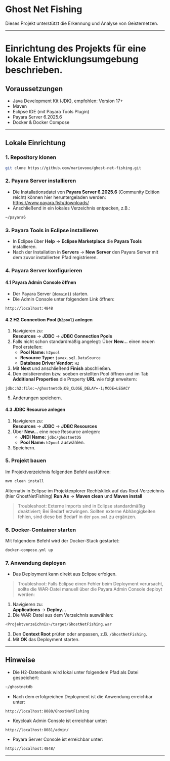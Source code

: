 
# Ghost Net Fishing

Dieses Projekt unterstützt die Erkennung und Analyse von Geisternetzen.  

---

# Einrichtung des Projekts für eine lokale Entwicklungsumgebung beschrieben.

## Voraussetzungen

- Java Development Kit (JDK), empfohlen: Version 17+
- Maven
- Eclipse IDE (mit Payara Tools Plugin)
- Payara Server 6.2025.6
- Docker & Docker Compose

---

## Lokale Einrichtung

### 1. Repository klonen

```bash
git clone https://github.com/mariovooo/ghost-net-fishing.git
```

### 2. Payara Server installieren

- Die Installationsdatei von **Payara Server 6.2025.6** (Community Edition reicht) können hier heruntergeladen werden:  
  https://www.payara.fish/downloads/
- Anschließend in ein lokales Verzeichnis entpacken, z.B.:

```bash
~/payara6
```

### 3. Payara Tools in Eclipse installieren

- In Eclipse über **Help** → **Eclipse Marketplace** die **Payara Tools** installieren.
- Nach der Installation in **Servers** → **New Server** den Payara Server mit dem zuvor installierten Pfad registrieren.

### 4. Payara Server konfigurieren

#### 4.1 Payara Admin Console öffnen

- Der Payara Server (`domain1`) starten.
- Die Admin Console unter folgendem Link öffnen:

```
http://localhost:4848
```

#### 4.2 H2 Connection Pool (`h2pool`) anlegen

1. Navigieren zu:  
   **Resources** → **JDBC** → **JDBC Connection Pools**
2. Falls nicht schon standardmäßig angelegt: Über **New...** einen neuen Pool erstellen:
   - **Pool Name:** `h2pool`
   - **Resource Type:** `javax.sql.DataSource`
   - **Database Driver Vendor:** `H2`
3. Mit **Next** und anschließend **Finish** abschließen.
4. Den existierenden bzw. soeben erstellten Pool öffnen und im Tab **Additional Properties** die Property **URL** wie folgt erweitern:

```
jdbc:h2:file:~/ghostnetdb;DB_CLOSE_DELAY=-1;MODE=LEGACY
```

5. Änderungen speichern.

#### 4.3 JDBC Resource anlegen

1. Navigieren zu:  
   **Resources** → **JDBC** → **JDBC Resources**
2. Über **New...** eine neue Resource anlegen:
   - **JNDI Name:** `jdbc/ghostnetDS`
   - **Pool Name:** `h2pool` auswählen.
3. Speichern.

### 5. Projekt bauen

Im Projektverzeichnis folgenden Befehl ausführen:

```bash
mvn clean install
```

Alternativ in Eclipse im Projektexplorer Rechtsklick auf das Root-Verzeichnis (hier GhostNetFishing) **Run As** → **Maven clean** und **Maven install**

> Troubleshoot: Externe Imports sind in Eclipse standardmäßig deaktiviert; Bei Bedarf erzwingen. Sollten externe Abhängigkeiten fehlen, sind diese bei Bedarf in der `pom.xml` zu ergänzen.

### 6. Docker-Container starten

Mit folgendem Befehl wird der Docker-Stack gestartet:

```bash
docker-compose.yml up
```

### 7. Anwendung deployen

- Das Deployment kann direkt aus Eclipse erfolgen.

> Troubleshoot: Falls Eclipse einen Fehler beim Deployment verursacht, sollte die WAR-Datei manuell über die Payara Admin Console deployt werden:

1. Navigieren zu:  
   **Applications** → **Deploy...**
2. Die WAR-Datei aus dem Verzeichnis auswählen:

```bash
<Projektverzeichnis>/target/GhostNetFishing.war
```

3. Den **Context Root** prüfen oder anpassen, z.B. `/GhostNetFishing`.
4. Mit **OK** das Deployment starten.

---

## Hinweise

- Die H2-Datenbank wird lokal unter folgendem Pfad als Datei gespeichert:

```bash
~/ghostnetdb
```

- Nach dem erfolgreichen Deployment ist die Anwendung erreichbar unter:

```
http://localhost:8080/GhostNetFishing
```

- Keycloak Admin Console ist erreichbar unter:

```
http://localhost:8081/admin/
```

- Payara Server Console ist erreichbar unter:

```
http://localhost:4848/
```

---
